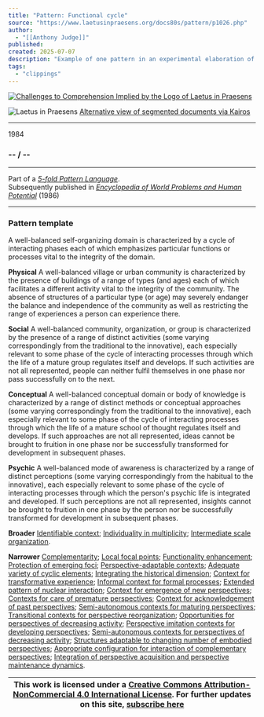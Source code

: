 ```yaml
---
title: "Pattern: Functional cycle"
source: "https://www.laetusinpraesens.org/docs80s/pattern/p1026.php"
author:
  - "[[Anthony Judge]]"
published:
created: 2025-07-07
description: "Example of one pattern in an experimental elaboration of a 5-fold pattern language. This explores the parallel between patterns at the physical level, the social level, the conceptual level, and the psychic level in the light of an underlying template based on the insights of Christopher Alexander"
tags:
  - "clippings"
---
```

[![Challenges to Comprehension Implied by the Logo
of Laetus in Praesens](https://www.laetusinpraesens.org/common/images/achngcol.jpg "Challenges to Comprehension Implied by the Logo
of Laetus in Praesens")](https://www.laetusinpraesens.org/context/logo_laetus.php)

![Laetus in Praesens](https://www.laetusinpraesens.org/common/images/laetus_title2.png) [Alternative view of segmented documents via Kairos](https://kairos.laetusinpraesens.org/p1026_8_pat_h_1)

---

1984

### \-- / --

---

Part of a *[5-fold Pattern Language](https://www.laetusinpraesens.org/docs80s/84patlan.php)*.  
Subsequently published in *[Encyclopedia of World Problems and Human Potential](https://www.un-intelligible.org/projects/homeency.php)* (1986)

---

### Pattern template

A well-balanced self-organizing domain is characterized by a cycle of interacting phases each of which emphasizes particular functions or processes vital to the integrity of the domain.

**Physical** A well-balanced village or urban community is characterized by the presence of buildings of a range of types (and ages) each of which facilitates a different activity vital to the integrity of the community. The absence of structures of a particular type (or age) may severely endanger the balance and independence of the community as well as restricting the range of experiences a person can experience there.

**Social** A well-balanced community, organization, or group is characterized by the presence of a range of distinct activities (some varying correspondingly from the traditional to the innovative), each especially relevant to some phase of the cycle of interacting processes through which the life of a mature group regulates itself and develops. If such activities are not all represented, people can neither fulfil themselves in one phase nor pass successfully on to the next.

**Conceptual** A well-balanced conceptual domain or body of knowledge is characterized by a range of distinct methods or conceptual approaches (some varying correspondingly from the traditional to the innovative), each especially relevant to some phase of the cycle of interacting processes through which the life of a mature school of thought regulates itself and develops. If such approaches are not all represented, ideas cannot be brought to fruition in one phase nor be successfully transformed for development in subsequent phases.

**Psychic** A well-balanced mode of awareness is characterized by a range of distinct perceptions (some varying correspondingly from the habitual to the innovative), each especially relevant to some phase of the cycle of interacting processes through which the person's psychic life is integrated and developed. If such perceptions are not all represented, insights cannot be brought to fruition in one phase by the person nor be successfully transformed for development in subsequent phases.

**Broader** [Identifiable context](https://www.laetusinpraesens.org/docs80s/pattern/p1014.php); [Individuality in multiplicity](https://www.laetusinpraesens.org/docs80s/pattern/p1012.php); [Intermediate scale organization](https://www.laetusinpraesens.org/docs80s/pattern/p1006.php).

**Narrower** [Complementarity](https://www.laetusinpraesens.org/docs80s/pattern/p1027.php); [Local focal points](https://www.laetusinpraesens.org/docs80s/pattern/p1044.php); [Functionality enhancement](https://www.laetusinpraesens.org/docs80s/pattern/p1047.php); [Protection of emerging foci](https://www.laetusinpraesens.org/docs80s/pattern/p1057.php); [Perspective-adaptable contexts](https://www.laetusinpraesens.org/docs80s/pattern/p1079.php); [Adequate variety of cyclic elements](https://www.laetusinpraesens.org/docs80s/pattern/p1035.php); [Integrating the historical dimension](https://www.laetusinpraesens.org/docs80s/pattern/p1040.php); [Context for transformative experience](https://www.laetusinpraesens.org/docs80s/pattern/p1066.php); [Informal context for formal processes](https://www.laetusinpraesens.org/docs80s/pattern/p1041.php); [Extended pattern of nuclear interaction](https://www.laetusinpraesens.org/docs80s/pattern/p1075.php); [Context for emergence of new perspectives](https://www.laetusinpraesens.org/docs80s/pattern/p1065.php); [Contexts for care of premature perspectives](https://www.laetusinpraesens.org/docs80s/pattern/p1086.php); [Context for acknowledgement of past perspectives](https://www.laetusinpraesens.org/docs80s/pattern/p1070.php); [Semi-autonomous contexts for maturing perspectives](https://www.laetusinpraesens.org/docs80s/pattern/p1154.php); [Transitional contexts for perspective reorganization](https://www.laetusinpraesens.org/docs80s/pattern/p1084.php); [Opportunities for perspectives of decreasing activity](https://www.laetusinpraesens.org/docs80s/pattern/p1156.php); [Perspective imitation contexts for developing perspectives](https://www.laetusinpraesens.org/docs80s/pattern/p1085.php); [Semi-autonomous contexts for perspectives of decreasing activity](https://www.laetusinpraesens.org/docs80s/pattern/p1155.php); [Structures adaptable to changing number of embodied perspectives](https://www.laetusinpraesens.org/docs80s/pattern/p1153.php); [Appropriate configuration for interaction of complementary perspectives](https://www.laetusinpraesens.org/docs80s/pattern/p1187.php); [Integration of perspective acquisition and perspective maintenance dynamics](https://www.laetusinpraesens.org/docs80s/pattern/p1083.php).

| This work is licensed under a [Creative Commons Attribution-NonCommercial 4.0 International License](http://creativecommons.org/licenses/by-nc/4.0/).  For further updates on this site, [subscribe here](https://laetusinpraesens.us19.list-manage.com/subscribe/post?u=1b1bc3aae057999099ff24455&id=4c64c53b45) |
| --- |